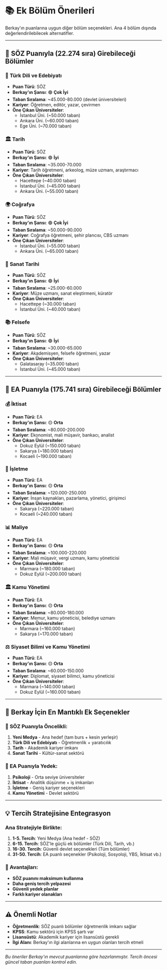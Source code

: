 # 📚 Ek Bölüm Önerileri

Berkay'ın puanlarına uygun diğer bölüm seçenekleri. Ana 4 bölüm dışında değerlendirilebilecek alternatifler.

---

## 🎯 SÖZ Puanıyla (22.274 sıra) Girebileceği Bölümler

### 📖 **Türk Dili ve Edebiyatı**
- **Puan Türü**: SÖZ
- **Berkay'ın Şansı**: 🟢 **Çok İyi**
- **Taban Sıralama**: ~45.000-80.000 (devlet üniversiteleri)
- **Kariyer**: Öğretmen, editör, yazar, çevirmen
- **Öne Çıkan Üniversiteler**:
  - İstanbul Üni. (~50.000 taban)
  - Ankara Üni. (~60.000 taban)  
  - Ege Üni. (~70.000 taban)

### 🏛 **Tarih**
- **Puan Türü**: SÖZ
- **Berkay'ın Şansı**: 🟢 **İyi**
- **Taban Sıralama**: ~35.000-70.000
- **Kariyer**: Tarih öğretmeni, arkeolog, müze uzmanı, araştırmacı
- **Öne Çıkan Üniversiteler**:
  - Hacettepe (~40.000 taban)
  - İstanbul Üni. (~45.000 taban)
  - Ankara Üni. (~55.000 taban)

### 🌍 **Coğrafya**
- **Puan Türü**: SÖZ
- **Berkay'ın Şansı**: 🟢 **Çok İyi**
- **Taban Sıralama**: ~50.000-90.000
- **Kariyer**: Coğrafya öğretmeni, şehir plancısı, CBS uzmanı
- **Öne Çıkan Üniversiteler**:
  - İstanbul Üni. (~55.000 taban)
  - Ankara Üni. (~65.000 taban)

### 🎨 **Sanat Tarihi**
- **Puan Türü**: SÖZ
- **Berkay'ın Şansı**: 🟢 **İyi**
- **Taban Sıralama**: ~25.000-60.000
- **Kariyer**: Müze uzmanı, sanat eleştirmeni, küratör
- **Öne Çıkan Üniversiteler**:
  - Hacettepe (~30.000 taban)
  - İstanbul Üni. (~40.000 taban)

### 📚 **Felsefe**
- **Puan Türü**: SÖZ
- **Berkay'ın Şansı**: 🟢 **İyi**
- **Taban Sıralama**: ~30.000-65.000
- **Kariyer**: Akademisyen, felsefe öğretmeni, yazar
- **Öne Çıkan Üniversiteler**:
  - Galatasaray (~35.000 taban)
  - İstanbul Üni. (~45.000 taban)

---

## 💼 EA Puanıyla (175.741 sıra) Girebileceği Bölümler

### 💰 **İktisat**
- **Puan Türü**: EA
- **Berkay'ın Şansı**: 🟡 **Orta**
- **Taban Sıralama**: ~80.000-200.000
- **Kariyer**: Ekonomist, mali müşavir, bankacı, analist
- **Öne Çıkan Üniversiteler**:
  - Dokuz Eylül (~150.000 taban)
  - Sakarya (~180.000 taban)
  - Kocaeli (~190.000 taban)

### 🏢 **İşletme**
- **Puan Türü**: EA
- **Berkay'ın Şansı**: 🟡 **Orta**
- **Taban Sıralama**: ~120.000-250.000
- **Kariyer**: İnsan kaynakları, pazarlama, yönetici, girişimci
- **Öne Çıkan Üniversiteler**:
  - Sakarya (~220.000 taban)
  - Kocaeli (~240.000 taban)

### 📊 **Maliye**
- **Puan Türü**: EA
- **Berkay'ın Şansı**: 🟡 **Orta**
- **Taban Sıralama**: ~100.000-220.000
- **Kariyer**: Mali müşavir, vergi uzmanı, kamu yöneticisi
- **Öne Çıkan Üniversiteler**:
  - Marmara (~180.000 taban)
  - Dokuz Eylül (~200.000 taban)

### 🏛 **Kamu Yönetimi**
- **Puan Türü**: EA
- **Berkay'ın Şansı**: 🟡 **Orta**
- **Taban Sıralama**: ~80.000-180.000
- **Kariyer**: Memur, kamu yöneticisi, belediye uzmanı
- **Öne Çıkan Üniversiteler**:
  - Marmara (~160.000 taban)
  - Sakarya (~170.000 taban)

### ⚖️ **Siyaset Bilimi ve Kamu Yönetimi**
- **Puan Türü**: EA
- **Berkay'ın Şansı**: 🟡 **Orta**
- **Taban Sıralama**: ~60.000-150.000
- **Kariyer**: Diplomat, siyaset bilimci, kamu yöneticisi
- **Öne Çıkan Üniversiteler**:
  - Marmara (~140.000 taban)
  - Dokuz Eylül (~160.000 taban)

---

## 🎯 Berkay İçin En Mantıklı Ek Seçenekler

### 🥇 **SÖZ Puanıyla Öncelikli:**
1. **Yeni Medya** - Ana hedef (tam burs + kesin yerleşir)
2. **Türk Dili ve Edebiyatı** - Öğretmenlik + yaratıcılık
3. **Tarih** - Akademik kariyer imkanı
4. **Sanat Tarihi** - Kültür-sanat sektörü

### 🥈 **EA Puanıyla Yedek:**
1. **Psikoloji** - Orta seviye üniversiteler
2. **İktisat** - Analitik düşünme + iş imkanları
3. **İşletme** - Geniş kariyer seçenekleri
4. **Kamu Yönetimi** - Devlet sektörü

---

## 💡 Tercih Stratejisine Entegrasyon

### **Ana Stratejiyle Birlikte:**
1. **1-5. Tercih**: Yeni Medya (Ana hedef - SÖZ)
2. **6-15. Tercih**: SÖZ'le güçlü ek bölümler (Türk Dili, Tarih, vb.)
3. **16-30. Tercih**: Güvenli devlet seçenekleri (Tüm bölümler)
4. **31-50. Tercih**: EA puanlı seçenekler (Psikoloji, Sosyoloji, YBS, İktisat vb.)

### **🎯 Avantajları:**
- **SÖZ puanını maksimum kullanma**
- **Daha geniş tercih yelpazesi**
- **Güvenli yedek planlar**
- **Farklı kariyer olanakları**

---

## ⚠️ Önemli Notlar

- **Öğretmenlik**: SÖZ puanlı bölümler öğretmenlik imkanı sağlar
- **KPSS**: Kamu sektörü için KPSS şartı var
- **Lisansüstü**: Akademik kariyer için lisansüstü gerekli
- **İlgi Alanı**: Berkay'ın ilgi alanlarına en uygun olanları tercih etmeli

---

*Bu öneriler Berkay'ın mevcut puanlarına göre hazırlanmıştır. Tercih öncesi güncel taban puanları kontrol edin.*
